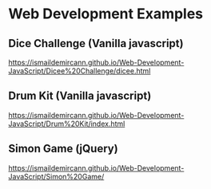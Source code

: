 # Web Development Examples
## Dice Challenge (Vanilla javascript)
https://ismaildemircann.github.io/Web-Development-JavaScript/Dicee%20Challenge/dicee.html
## Drum Kit (Vanilla javascript)
https://ismaildemircann.github.io/Web-Development-JavaScript/Drum%20Kit/index.html
## Simon Game (jQuery)
https://ismaildemircann.github.io/Web-Development-JavaScript/Simon%20Game/
